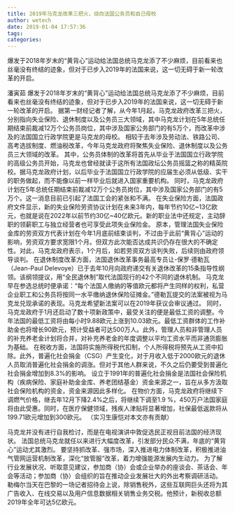 ```yaml
---
title: 2019年马克龙改革三把火，烧向法国公务员和自己母校
author: wetech
date: 2019-01-04 17:57:36
tags: 
categories: 
---
```

爆发于2018年岁末的“黄背心”运动给法国总统马克龙添了不少麻烦，目前看来也丝毫没有终结的迹象，但对于已步入2019年的法国来说，这一切无碍于新一轮改革的开启。
<!-- more -->
潘寅茹
爆发于2018年岁末的“黄背心”运动给法国总统马克龙添了不少麻烦，目前看来也丝毫没有终结的迹象，但对于已步入2019年的法国来说，这一切无碍于新一轮改革的开启。
据第一财经记者了解，从今年1月起，马克龙政府改革三把火，分别指向失业保险、退休制度以及公务员三大领域，其中马克龙计划在5年总统任期结束前裁减12万个公务员岗位，其中涉及国家公务部门的有5万个，而改革中涉及的法国国立行政学院更是马克龙的母校。
相较于去年涉及劳动法、铁路公司、高考选拔制度、燃油税改革，今年马克龙政府将聚焦失业保险、退休制度以及公务员三大领域的改革。
其中，公务员体制的改革将首先从毕业于法国国立行政学院的高级公务员开始，马克龙也曾经就读于这所有法国政坛公务员摇篮之称的精英院校。据马克龙政府计划，以后毕业于法国国立行政学院的应届生必须从低级、实干的职务做起，而不能像以前一样毕业后就进入国家重要机构。
同时，马克龙政府计划在5年总统任期结束前裁减12万个公务员岗位，其中涉及国家公务部门的有5万个。这一消息目前已引起了法国工会的紧张和不满。
在失业保险方面，法国政府文件显示，新的失业保险劳资协议计划在未来3年内，每年节约10亿~13亿欧元，也就是说在2022年以前节约30亿~40亿欧元。新的职业法中还规定，主动辞职的领薪职工与独立经营者也可享受此项失业保险金。
原本，管理法国失业保险金库的劳资双方代表计划在今年1月底前结束谈判，不过由于此前“黄背心”运动的影响，劳资双方要求宽限1个月。但双方此次能否达成共识仍存在很大的不确定性。对此，马克龙政府表示，1个月后，如若劳资双方谈判失败，后续则由政府领导谈判。
在退休制度改革方面，法国退休改革事务最高专员让-保罗·德勒瓦（Jean-Paul Delevoye）已于去年10月向政府递交有关退休改革的15条指导性纲领。该纲领提议，用“全民退休制”取代法国现行的42个不同的退休机制。
马克龙早在参选总统时便承诺：“每个法国人缴纳的等值欧元都将产生同样的权利，私营企业职工和公务员将按同一水平缴纳退休保险征摊金。”德勒瓦提交的法案被视为马克龙兑现承诺的表现。马克龙希望新法案可以在2019年获议会审议通过。
同时，马克龙政府于1月还启动了数十项新政策中，最受关注的便是最低工资的调整。今年法国的最低工资将由每小时9.88欧元上涨到10.03欧元。最低工资群体的工作补助金也将增长90欧元，预计受益者可达500万人。此外，管理人员和非管理人员的补充养老金计划将合并，对补充养老金的年度调整以平均工资水平而非通货膨胀为基础。
在税收方面，法国将实施所得税代扣制，个人所得税将预先从工资中扣除。此外，普遍化社会捐金（CSG）产生变化，对于月收入低于2000欧元的退休人员取消普遍化社会捐金的调涨。但对于其他人群来说，不久之后仍要受到普遍化社会捐金增加到8.3%的影响。
设立于1991年的普遍化社会捐金是法国社会保险机构（疾病保险、家庭补助金金库、养老团结基金）资金来源之一，旨在从多方汲取社会保险机构的资金，资金来源因此多样化。
在物价方面，马克龙政府将继续下调燃气价格，继去年12月下降2.4%之后，将继续下调至1.9 %，450万户法国家庭将由此受惠。同时，在医疗保健领域，残疾人津贴将显著增加，社保最低返款将从199.71欧元增加到300欧元。
（实习生康恺对本文亦有贡献）
 
 
马克龙并没有进行自我检讨，而是在电视演讲中敦促选民正视目前法国的经济现状。
法国总统马克龙就任以来进行大幅度改革，引发部分民众不满，年底的“黄背心”运动尤其激烈。
要坚持抓改革、强市场，深入推进电力体制改革，积极推进油气管网运营机制改革，深化“放管服”改革，着力增强能源发展内生动力。
为了解行业发展状况、听取意见建议，参加商（协）会或企业举办的座谈会、茶话会、年会等活动；参加商（协）会组织的旨在推动企业发展壮大的外出考察调研活动。
勒梅尔当天在巴黎的一场记者招待会上说，除销售税外，这些互联网巨头还将为其广告收入、在线交易以及用户信息数据相关销售业务交税。他预计，新税收总额2019年全年可达5亿欧元。
